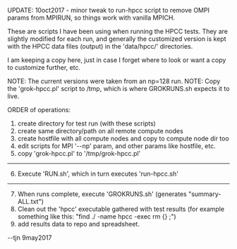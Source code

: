 UPDATE: 10oct2017 - minor tweak to run-hpcc script to remove OMPI params
        from MPIRUN, so things work with vanilla MPICH.

These are scripts I have been using when running the HPCC tests.  They are
slightly modified for each run, and generally the customized version is
kept with the HPCC data files (output) in the 'data/hpcc/' directories.

I am keeping a copy here, just in case I forget where to look or want
a copy to customize further, etc.

NOTE: The current versions were taken from an np=128 run.
NOTE: Copy the 'grok-hpcc.pl' script to /tmp, which is where GROKRUNS.sh
expects it to live.

ORDER of operations:
 1) create directory for test run (with these scripts)
 2) create same directory/path on all remote compute nodes
 3) create hostfile with all compute nodes and copy to compute node dir too
 4) edit scripts for MPI '--np' param, and other params like hostfile, etc.
 5) copy 'grok-hpcc.pl' to '/tmp/grok-hpcc.pl'
 ---
 6) Execute 'RUN.sh', which in turn executes 'run-hpcc.sh'
 ---
 7) When runs complete, execute 'GROKRUNS.sh' (generates "summary-ALL.txt")
 8) Clean out the 'hpcc' executable gathered with test results
    (for example something like this: "find ./ -name hpcc -exec rm {} \;")
 9) add results data to repo and spreadsheet.


--tjn 9may2017
